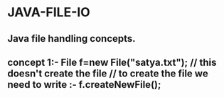 # JAVA-FILE-IO
Java file handling concepts.
----------------------------------------
concept 1:-
File f=new File("satya.txt");    // this doesn't create the file 
// to create the file we need to write :-
f.createNewFile();
-----------------------------------------
